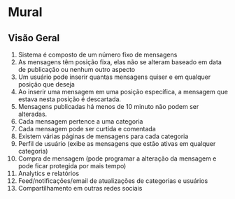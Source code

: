 # Mural

## Visão Geral

1. Sistema é composto de um número fixo de mensagens
2. As mensagens têm posição fixa, elas não se alteram baseado em data de publicação ou nenhum outro aspecto
3. Um usuário pode inserir quantas mensagens quiser e em qualquer posição que deseja
4. Ao inserir uma mensagem em uma posição específica, a mensagem que estava nesta posição é descartada.
5. Mensagens publicadas há menos de 10 minuto não podem ser alteradas.
6. Cada mensagem pertence a uma categoria
7. Cada mensagem pode ser curtida e comentada
8. Existem várias páginas de mensagens para cada categoria
9. Perfil de usuário (exibe as mensagens que estão ativas em qualquer categoria)
10. Compra de mensagem (pode programar a alteração da mensagem e pode ficar protegida por mais tempo)
11. Analytics e relatórios
12. Feed/notificações/email de atualizações de categorias e usuários
13. Compartilhamento em outras redes sociais

